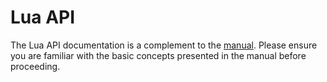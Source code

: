 # Lua API

The Lua API documentation is a complement to the [manual][]. Please ensure you
are familiar with the basic concepts presented in the manual before proceeding.

[manual]: ../01_Introduction.html

